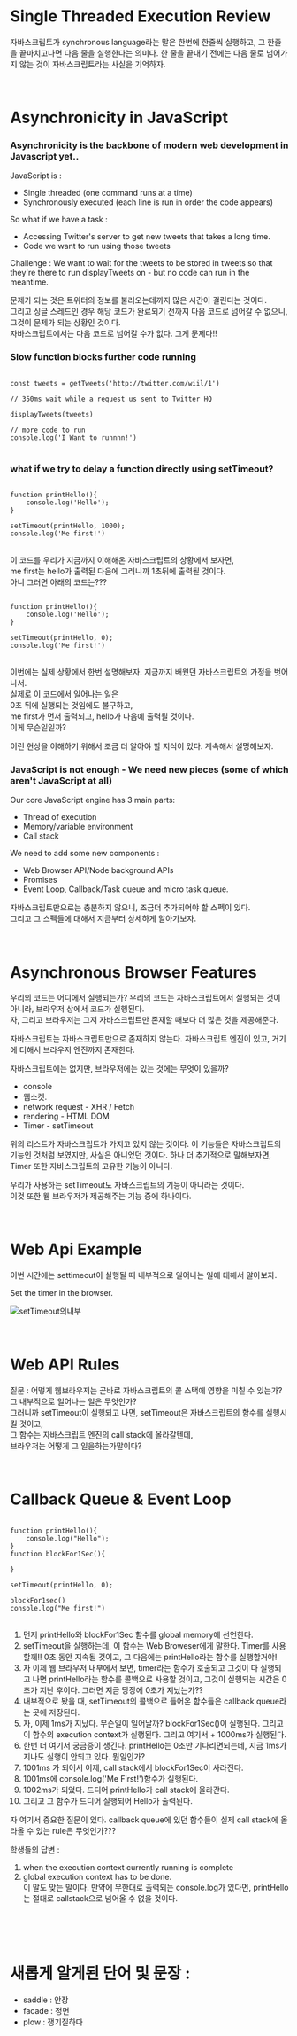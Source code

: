 # Single Threaded Execution Review

자바스크립트가 synchronous language라는 말은 한번에 한줄씩 실행하고, 그 한줄을 끝마치고나면 다음 줄을 실행한다는 의미다.
한 줄을 끝내기 전에는 다음 줄로 넘어가지 않는 것이 자바스크립트라는 사실을 기억하자.

<br>

# Asynchronicity in JavaScript

### Asynchronicity is the backbone of modern web development in Javascript yet..

JavaScript is :

- Single threaded (one command runs at a time)
- Synchronously executed (each line is run in order the code appears)

So what if we have a task :

- Accessing Twitter's server to get new tweets that takes a long time.
- Code we want to run using those tweets

Challenge : We want to wait for the tweets to be stored in tweets so that they're there to run displayTweets on - but no code can run in the meantime.

문제가 되는 것은 트위터의 정보를 불러오는데까지 많은 시간이 걸린다는 것이다.  
그리고 싱글 스레드인 경우 해당 코드가 완료되기 전까지 다음 코드로 넘어갈 수 없으니,
그것이 문제가 되는 상황인 것이다.  
자바스크립트에서는 다음 코드로 넘어갈 수가 없다. 그게 문제다!!
<br>

### Slow function blocks further code running

<pre>
<code>
const tweets = getTweets('http://twitter.com/wiil/1')

// 350ms wait while a request us sent to Twitter HQ 

displayTweets(tweets)

// more code to run
console.log('I Want to runnnn!')
</code>
</pre>

### what if we try to delay a function directly using setTimeout?

<pre>
<code>
function printHello(){
    console.log('Hello');
}

setTimeout(printHello, 1000);
console.log('Me first!')
</code>
</pre>

이 코드를 우리가 지금까지 이해해온 자바스크립트의 상황에서 보자면,  
me first는 hello가 출력된 다음에 그러니까 1초뒤에 출력될 것이다.  
아니 그러면 아래의 코드는???

<pre>
<code>
function printHello(){
    console.log('Hello');
}

setTimeout(printHello, 0);
console.log('Me first!')
</code>
</pre>

이번에는 실제 상황에서 한번 설명해보자.
지금까지 배웠던 자바스크립트의 가정을 벗어나서.  
실제로 이 코드에서 일어나는 일은  
0초 뒤에 실행되는 것임에도 불구하고,  
me first가 먼저 출력되고, hello가 다음에 출력될 것이다.  
이게 무슨일일까?

이런 현상을 이해하기 위해서 조금 더 알아야 할 지식이 있다.
계속해서 설명해보자.

### JavaScript is not enough - We need new pieces (some of which aren't JavaScript at all)

Our core JavaScript engine has 3 main parts:

- Thread of execution
- Memory/variable environment
- Call stack

We need to add some new components :

- Web Browser API/Node background APIs
- Promises
- Event Loop, Callback/Task queue and micro task queue.

자바스크립트만으로는 충분하지 않으니, 조금더 추가되어야 할 스펙이 있다.  
그리고 그 스펙들에 대해서 지금부터 상세하게 알아가보자.

<br>

# Asynchronous Browser Features

우리의 코드는 어디에서 실행되는가?
우리의 코드는 자바스크립트에서 실행되는 것이 아니라,
브라우저 상에서 코드가 실행된다.  
자, 그리고 브라우저는 그저 자바스크립트만 존재할 때보다 더 많은 것을 제공해준다.

자바스크립트는 자바스크립트만으로 존재하지 않는다.
자바스크립트 엔진이 있고, 거기에 더해서 브라우저 엔진까지 존재한다.

자바스크립트에는 없지만,
브라우저에는 있는 것에는 무엇이 있을까?

- console
- 웹소켓.
- network request - XHR / Fetch
- rendering - HTML DOM
- Timer - setTimeout

위의 리스트가 자바스크립트가 가지고 있지 않는 것이다.
이 기능들은 자바스크립트의 기능인 것처럼 보였지만,
사실은 아니었던 것이다.
하나 더 추가적으로 말해보자면,
Timer 또한 자바스크립트의 고유한 기능이 아니다.

우리가 사용하는 setTimeout도 자바스크립트의 기능이 아니라는 것이다.  
이것 또한 웹 브라우저가 제공해주는 기능 중에 하나이다.

<br>

# Web Api Example

이번 시간에는 settimeout이 실행될 때 내부적으로 일어나는 일에 대해서 알아보자.

Set the timer in the browser.

![setTimeout의내부](./Img/IMG_1166.jpg "setTimeout의 내부")

<br>

# Web API Rules

질문 : 어떻게 웹브라우저는 곧바로 자바스크립트의 콜 스택에 영향을 미칠 수 있는가? 그 내부적으로 일어나는 일은 무엇인가?  
그러니까 setTimeout이 실행되고 나면, setTimeout은 자바스크립트의 함수를 실행시킬 것이고,  
그 함수는 자바스크립트 엔진의 call stack에 올라갈텐데,  
브라우저는 어떻게 그 일을하는가말이다?

<br>

# Callback Queue & Event Loop

<pre>
<code>
function printHello(){
    console.log("Hello");
}
function blockFor1Sec(){

}

setTimeout(printHello, 0);

blockFor1sec()
console.log("Me first!")
</code>
</pre>

1. 먼저 printHello와 blockFor1Sec 함수를 global memory에 선언한다.
2. setTimeout을 실행하는데, 이 함수는 Web Broweser에게 말한다. Timer를 사용할께!! 0초 동안 지속될 것이고, 그 다음에는 printHello라는 함수를 실행할거야!
3. 자 이제 웹 브라우저 내부에서 보면, timer라는 함수가 호출되고 그것이 다 실행되고 나면 printHello라는 함수를 콜백으로 사용할 것이고, 그것이 실행되는 시간은 0초가 지난 후이다. 그러면 지금 당장에 0초가 지났는가??
4. 내부적으로 봤을 때, setTimeout의 콜백으로 들어온 함수들은 callback queue라는 곳에 저장된다.
5. 자, 이제 1ms가 지났다. 무슨일이 일어날까? blockFor1Sec()이 실행된다. 그리고 이 함수의 execution context가 실행된다. 그리고 여기서 + 1000ms가 실행된다.
6. 한번 더 여기서 궁금증이 생긴다. printHello는 0초만 기다리면되는데, 지금 1ms가 지나도 실행이 안되고 있다. 뭔일인가?
7. 1001ms 가 되어서 이제, call stack에서 blockFor1Sec이 사라진다.
8. 1001ms에 console.log('Me First!')함수가 실행된다.
9. 1002ms가 되었다. 드디어 printHello가 call stack에 올라간다.
10. 그리고 그 함수가 드디어 실행되어 Hello가 출력된다.

자 여기서 중요한 질문이 있다.
callback queue에 있던 함수들이 실제 call stack에 올라올 수 있는 rule은 무엇인가???

학생들의 답변 :

1. when the execution context currently running is complete
2. global execution context has to be done.  
   이 말도 맞는 말이다. 만약에 무한대로 출력되는 console.log가 있다면, printHello는 절대로 callstack으로 넘어올 수 없을 것이다.

<br>
<br>
<br>

# 새롭게 알게된 단어 및 문장 :

- saddle : 안장
- facade : 정면
- plow : 쟁기질하다

